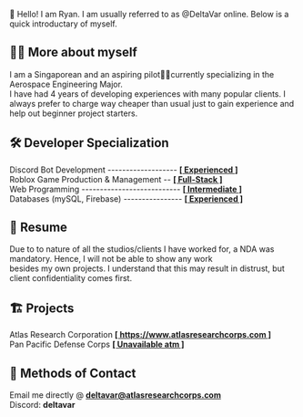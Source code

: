 👋 Hello! I am Ryan. I am usually referred to as @DeltaVar online. Below is a quick introductary of myself.
## 🙋‍♂️ More about myself
I am a Singaporean and an aspiring pilot🧑‍✈️currently specializing in the Aerospace Engineering Major.  \
I have had 4 years of developing experiences with many popular clients. I always prefer to charge way cheaper than usual just to gain experience and help out beginner project starters.
## 🛠️ Developer Specialization
Discord Bot Development ------------------- <ins>**[ Experienced ]**</ins>  \
Roblox Game Production & Management -- <ins>**[ Full-Stack ]**</ins>  \
Web Programming --------------------------- <ins>**[ Intermediate ]**</ins>  \
Databases (mySQL, Firebase) ---------------- <ins>**[ Experienced ]**</ins>
## 📝 Resume
Due to to nature of all the studios/clients I have worked for, a NDA was mandatory. Hence, I will not be able to show any work  \
besides my own projects. I understand that this may result in distrust, but client confidentiality comes first.
## 🏗️ Projects
Atlas Research Corporation <ins>**[ https://www.atlasresearchcorps.com ]**</ins>  \
Pan Pacific Defense Corps <ins>**[ Unavailable atm ]**</ins>
## 📩 Methods of Contact
Email me directly @ **deltavar@atlasresearchcorps.com**  \
Discord: **deltavar**

<!---
DeltaVar/DeltaVar is a ✨ special ✨ repository because its `README.md` (this file) appears on your GitHub profile.
You can click the Preview link to take a look at your changes.
--->
